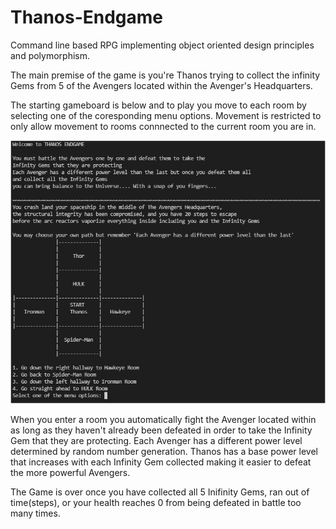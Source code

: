 # Thanos-Endgame
Command line based RPG implementing object oriented design principles and polymorphism. 

The main premise of the game is you're Thanos trying to collect the infinity Gems from 5 of the Avengers located within the Avenger's Headquarters. 

The starting gameboard is below and to play you move to each room by selecting one of the coresponding menu options. Movement is restricted to only allow movement to rooms connnected to the current room you are in.

![output](https://raw.githubusercontent.com/keenonhh/Thanos-Endgame/master/GameBoard.PNG)

When you enter a room you automatically fight the Avenger located within as long as they haven't already been defeated in order to take the Infinity Gem that they are protecting. Each Avenger has a different power level determined by random number generation. Thanos has a base power level that increases with each Infinity Gem collected making it easier to defeat the more powerful Avengers. 

The Game is over once you have collected all 5 Inifinity Gems, ran out of time(steps), or your health reaches 0 from being defeated in battle too many times.  
